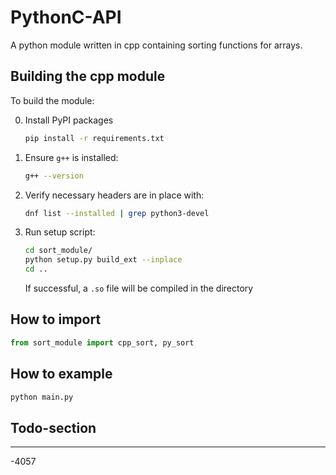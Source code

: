 # PythonC-API
A python module written in cpp containing sorting functions for arrays.

## Building the cpp module
To build the module:

0. Install PyPI packages 
    ```bash
    pip install -r requirements.txt
    ```
1. Ensure `g++` is installed:
   ```bash
   g++ --version
   ```
2. Verify necessary headers are in place with:
   ```bash
   dnf list --installed | grep python3-devel
   ```
3. Run setup script:
   ```bash
   cd sort_module/
   python setup.py build_ext --inplace
   cd ..
   ```
   If successful, a `.so` file will be compiled in the directory

## How to import 
```python
from sort_module import cpp_sort, py_sort
```

## How to example
```bash
python main.py
```

## Todo-section
---

-4057
